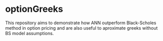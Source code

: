 # optionGreeks
This repository aims to demonstrate how ANN outperform Black-Scholes method in option pricing and are also useful to aproximate greeks without BS model assumptions.
